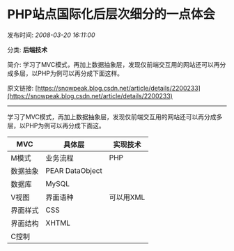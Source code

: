 # PHP站点国际化后层次细分的一点体会

发布时间: *2008-03-20 16:11:00*

分类: __后端技术__

简介: 学习了MVC模式，再加上数据抽象层，发现仅前端交互用的网站还可以再分成多层，以PHP为例可以再分成下面这样。

原文链接: [https://snowpeak.blog.csdn.net/article/details/2200233](https://snowpeak.blog.csdn.net/article/details/2200233)

---------

学习了MVC模式，再加上数据抽象层，发现仅前端交互用的网站还可以再分成多层，以PHP为例可以再分成下面这。

MVC  |  具体层 |  实现技术  
---|---|---  
M模式 |  业务流程 |  PHP   
数据抽象 |  PEAR DataObject   
数据库 |  MySQL   
V视图 |  界面语种 |  可以用XML   
界面样式 |  CSS   
界面结构 |  XHTML   
C控制 |  |